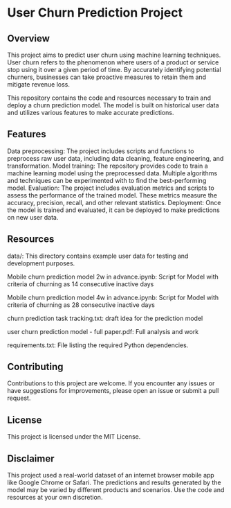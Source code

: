 # User Churn Prediction Project
## Overview
This project aims to predict user churn using machine learning techniques. User churn refers to the phenomenon where users of a product or service stop using it over a given period of time. By accurately identifying potential churners, businesses can take proactive measures to retain them and mitigate revenue loss.

This repository contains the code and resources necessary to train and deploy a churn prediction model. The model is built on historical user data and utilizes various features to make accurate predictions.

## Features
Data preprocessing: The project includes scripts and functions to preprocess raw user data, including data cleaning, feature engineering, and transformation.
Model training: The repository provides code to train a machine learning model using the preprocessed data. Multiple algorithms and techniques can be experimented with to find the best-performing model.
Evaluation: The project includes evaluation metrics and scripts to assess the performance of the trained model. These metrics measure the accuracy, precision, recall, and other relevant statistics.
Deployment: Once the model is trained and evaluated, it can be deployed to make predictions on new user data.

## Resources
data/: This directory contains example user data for testing and development purposes.

Mobile churn prediction model 2w in advance.ipynb: Script for Model with criteria of churning as 14 consecutive inactive days  

Mobile churn prediction model 4w in advance.ipynb: Script for Model with criteria of churning as 28 consecutive inactive days  

churn prediction task tracking.txt: draft idea for the prediction model 

user churn prediction model - full paper.pdf: Full analysis and work

requirements.txt: File listing the required Python dependencies.

## Contributing
Contributions to this project are welcome. If you encounter any issues or have suggestions for improvements, please open an issue or submit a pull request.

## License
This project is licensed under the MIT License.

## Disclaimer
This project used a real-world dataset of an internet browser mobile app like Google Chrome or Safari. The predictions and results generated by the model may be varied by different products and scenarios. Use the code and resources at your own discretion.
